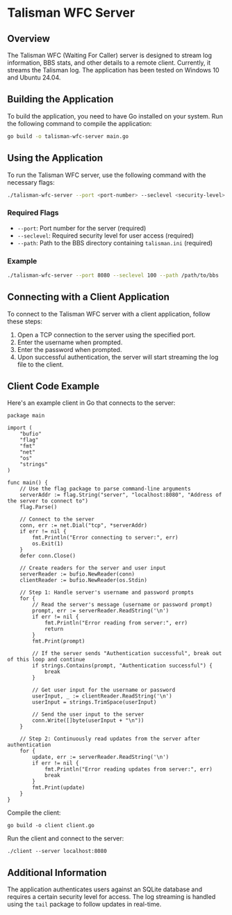 
# Talisman WFC Server

## Overview
The Talisman WFC (Waiting For Caller) server is designed to stream log information, BBS stats, and other details to a remote client. Currently, it streams the Talisman log. The application has been tested on Windows 10 and Ubuntu 24.04.

## Building the Application
To build the application, you need to have Go installed on your system. Run the following command to compile the application:

```bash
go build -o talisman-wfc-server main.go
```

## Using the Application
To run the Talisman WFC server, use the following command with the necessary flags:

```bash
./talisman-wfc-server --port <port-number> --seclevel <security-level> --path <path-to-bbs-directory>
```

### Required Flags
- `--port`: Port number for the server (required)
- `--seclevel`: Required security level for user access (required)
- `--path`: Path to the BBS directory containing `talisman.ini` (required)

### Example
```bash
./talisman-wfc-server --port 8080 --seclevel 100 --path /path/to/bbs
```

## Connecting with a Client Application
To connect to the Talisman WFC server with a client application, follow these steps:

1. Open a TCP connection to the server using the specified port.
2. Enter the username when prompted.
3. Enter the password when prompted.
4. Upon successful authentication, the server will start streaming the log file to the client.

## Client Code Example
Here's an example client in Go that connects to the server:

```
package main

import (
	"bufio"
	"flag"
	"fmt"
	"net"
	"os"
	"strings"
)

func main() {
	// Use the flag package to parse command-line arguments
	serverAddr := flag.String("server", "localhost:8080", "Address of the server to connect to")
	flag.Parse()

	// Connect to the server
	conn, err := net.Dial("tcp", *serverAddr)
	if err != nil {
		fmt.Println("Error connecting to server:", err)
		os.Exit(1)
	}
	defer conn.Close()

	// Create readers for the server and user input
	serverReader := bufio.NewReader(conn)
	clientReader := bufio.NewReader(os.Stdin)

	// Step 1: Handle server's username and password prompts
	for {
		// Read the server's message (username or password prompt)
		prompt, err := serverReader.ReadString('\n')
		if err != nil {
			fmt.Println("Error reading from server:", err)
			return
		}
		fmt.Print(prompt)

		// If the server sends "Authentication successful", break out of this loop and continue
		if strings.Contains(prompt, "Authentication successful") {
			break
		}

		// Get user input for the username or password
		userInput, _ := clientReader.ReadString('\n')
		userInput = strings.TrimSpace(userInput)

		// Send the user input to the server
		conn.Write([]byte(userInput + "\n"))
	}

	// Step 2: Continuously read updates from the server after authentication
	for {
		update, err := serverReader.ReadString('\n')
		if err != nil {
			fmt.Println("Error reading updates from server:", err)
			break
		}
		fmt.Print(update)
	}
}

```

Compile the client:
```
go build -o client client.go
```

Run the client and connect to the server:
```
./client --server localhost:8080
```


## Additional Information
The application authenticates users against an SQLite database and requires a certain security level for access. The log streaming is handled using the `tail` package to follow updates in real-time.



